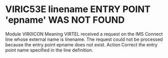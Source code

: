# VIRIC53E linename ENTRY POINT 'epname' WAS NOT FOUND
Module
    VIR0ICON
Meaning
    VIRTEL received a request on the IMS Connect line whose external name is linename. The request could not be processed because the entry point epname does not exist.
Action
    Correct the entry point name specified in the line definition.
